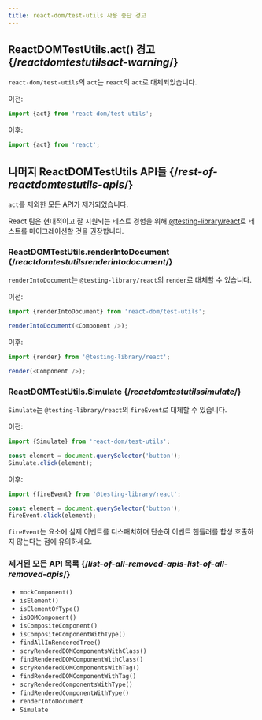 ```yaml
---
title: react-dom/test-utils 사용 중단 경고
---
```


## ReactDOMTestUtils.act() 경고 {/*reactdomtestutilsact-warning*/}

`react-dom/test-utils`의 `act`는 `react`의 `act`로 대체되었습니다.

이전:

```js
import {act} from 'react-dom/test-utils';
```

이후:

```js
import {act} from 'react';
```

## 나머지 ReactDOMTestUtils API들 {/*rest-of-reactdomtestutils-apis*/}

`act`를 제외한 모든 API가 제거되었습니다.

React 팀은 현대적이고 잘 지원되는 테스트 경험을 위해 [@testing-library/react](https://testing-library.com/docs/react-testing-library/intro/)로 테스트를 마이그레이션할 것을 권장합니다.

### ReactDOMTestUtils.renderIntoDocument {/*reactdomtestutilsrenderintodocument*/}

`renderIntoDocument`는 `@testing-library/react`의 `render`로 대체할 수 있습니다.

이전:

```js
import {renderIntoDocument} from 'react-dom/test-utils';

renderIntoDocument(<Component />);
```

이후:

```js
import {render} from '@testing-library/react';

render(<Component />);
```

### ReactDOMTestUtils.Simulate {/*reactdomtestutilssimulate*/}

`Simulate`는 `@testing-library/react`의 `fireEvent`로 대체할 수 있습니다.

이전:

```js
import {Simulate} from 'react-dom/test-utils';

const element = document.querySelector('button');
Simulate.click(element);
```

이후:

```js
import {fireEvent} from '@testing-library/react';

const element = document.querySelector('button');
fireEvent.click(element);
```

`fireEvent`는 요소에 실제 이벤트를 디스패치하며 단순히 이벤트 핸들러를 합성 호출하지 않는다는 점에 유의하세요.

### 제거된 모든 API 목록 {/*list-of-all-removed-apis-list-of-all-removed-apis*/}

- `mockComponent()`
- `isElement()`
- `isElementOfType()`
- `isDOMComponent()`
- `isCompositeComponent()`
- `isCompositeComponentWithType()`
- `findAllInRenderedTree()`
- `scryRenderedDOMComponentsWithClass()`
- `findRenderedDOMComponentWithClass()`
- `scryRenderedDOMComponentsWithTag()`
- `findRenderedDOMComponentWithTag()`
- `scryRenderedComponentsWithType()`
- `findRenderedComponentWithType()`
- `renderIntoDocument`
- `Simulate`